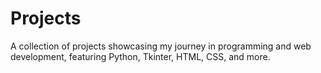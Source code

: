 # Projects
A collection of projects showcasing my journey in programming and web development, featuring Python, Tkinter, HTML, CSS, and more.
